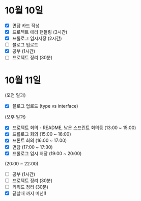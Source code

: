 # 10월 10일

- [x] 면담 카드 작성
- [x] 프로젝트 에러 핸들링 (3시간)
- [x] 프롤로그 임시저장 (2시간)
- [ ] 블로그 업로드
- [x] 공부 (1시간)
- [ ] 프로젝트 정리 (30분)

# 10월 11일

(오전 일과)
- [x] 블로그 업로드 (type vs interface)

(오후 일과)
- [x] 프로젝트 회의 - README, 남은 스프린트 회의등 (13:00 ~ 15:00)
- [x] 프롤로그 회의 (15:00 ~ 16:00)
- [x] 프론트 회의 (16:00 ~ 17:00)
- [x] 면담 (17:00 ~ 17:30)
- [x] 프롤로그 임시 저장 (19:00 ~ 20:00)

(20:00 ~ 22:00)
- [ ] 공부 (1시간)
- [ ] 프로젝트 정리 (30분)
- [ ] 키워드 정리 (30분)
- [x] 끝날때 까지 미션!!
